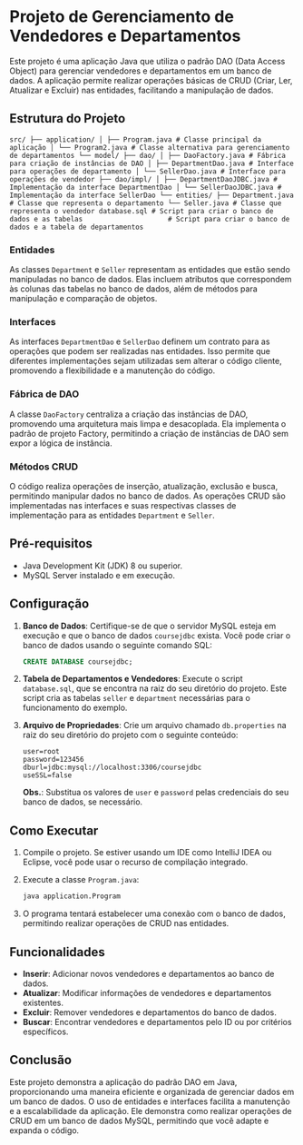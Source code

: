 # Projeto de Gerenciamento de Vendedores e Departamentos

Este projeto é uma aplicação Java que utiliza o padrão DAO (Data Access Object) para gerenciar vendedores e departamentos
em um banco de dados. A aplicação permite realizar operações básicas de CRUD (Criar, Ler, Atualizar e Excluir) nas entidades,
facilitando a manipulação de dados.

## Estrutura do Projeto

```
src/ ├── application/ │ ├── Program.java # Classe principal da aplicação │ └── Program2.java # Classe alternativa para gerenciamento de departamentos └── model/ ├── dao/ │ ├── DaoFactory.java # Fábrica para criação de instâncias de DAO │ ├── DepartmentDao.java # Interface para operações de departamento │ └── SellerDao.java # Interface para operações de vendedor ├── dao/impl/ │ ├── DepartmentDaoJDBC.java # Implementação da interface DepartmentDao │ └── SellerDaoJDBC.java # Implementação da interface SellerDao └── entities/ ├── Department.java # Classe que representa o departamento └── Seller.java # Classe que representa o vendedor database.sql # Script para criar o banco de dados e as tabelas                     # Script para criar o banco de dados e a tabela de departamentos
```

### Entidades

As classes `Department` e `Seller` representam as entidades que estão sendo manipuladas no banco de dados.
Elas incluem atributos que correspondem às colunas das tabelas no banco de dados, além de métodos para manipulação e comparação de objetos.

### Interfaces

As interfaces `DepartmentDao` e `SellerDao` definem um contrato para as operações que podem ser realizadas nas entidades.
Isso permite que diferentes implementações sejam utilizadas sem alterar o código cliente, promovendo a flexibilidade e a manutenção do código.

### Fábrica de DAO

A classe `DaoFactory` centraliza a criação das instâncias de DAO, promovendo uma arquitetura mais limpa e desacoplada.
Ela implementa o padrão de projeto Factory, permitindo a criação de instâncias de DAO sem expor a lógica de instância.

### Métodos CRUD

O código realiza operações de inserção, atualização, exclusão e busca, permitindo manipular dados no banco de dados. 
As operações CRUD são implementadas nas interfaces e suas respectivas classes de implementação para as entidades `Department` e `Seller`.

## Pré-requisitos

- Java Development Kit (JDK) 8 ou superior.
- MySQL Server instalado e em execução.

## Configuração

1. **Banco de Dados**: Certifique-se de que o servidor MySQL esteja em execução e que o banco de dados `coursejdbc` exista. Você pode criar o banco de dados usando o seguinte comando SQL:

    ```sql
    CREATE DATABASE coursejdbc;
    ```

2. **Tabela de Departamentos e Vendedores**: Execute o script `database.sql`, que se encontra na raiz do seu diretório do projeto. Este script cria as tabelas `seller` e `department` necessárias para o funcionamento do exemplo.

3. **Arquivo de Propriedades**: Crie um arquivo chamado `db.properties` na raiz do seu diretório do projeto com o seguinte conteúdo:

    ```properties
    user=root
    password=123456
    dburl=jdbc:mysql://localhost:3306/coursejdbc
    useSSL=false
    ```

   **Obs.**: Substitua os valores de `user` e `password` pelas credenciais do seu banco de dados, se necessário.

## Como Executar

1. Compile o projeto. Se estiver usando um IDE como IntelliJ IDEA ou Eclipse, você pode usar o recurso de compilação integrado.

2. Execute a classe `Program.java`:

    ```bash
    java application.Program
    ```

3. O programa tentará estabelecer uma conexão com o banco de dados, permitindo realizar operações de CRUD nas entidades.

## Funcionalidades

- **Inserir**: Adicionar novos vendedores e departamentos ao banco de dados.
- **Atualizar**: Modificar informações de vendedores e departamentos existentes.
- **Excluir**: Remover vendedores e departamentos do banco de dados.
- **Buscar**: Encontrar vendedores e departamentos pelo ID ou por critérios específicos.

## Conclusão

Este projeto demonstra a aplicação do padrão DAO em Java, proporcionando uma maneira eficiente e organizada de gerenciar
dados em um banco de dados. O uso de entidades e interfaces facilita a manutenção e a escalabilidade da aplicação.
Ele demonstra como realizar operações de CRUD em um banco de dados MySQL, permitindo que você adapte e expanda o código.